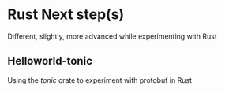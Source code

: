 # Rust Next step(s)

Different, slightly, more advanced while experimenting with Rust

## Helloworld-tonic

Using the *tonic* crate to experiment with protobuf in Rust
